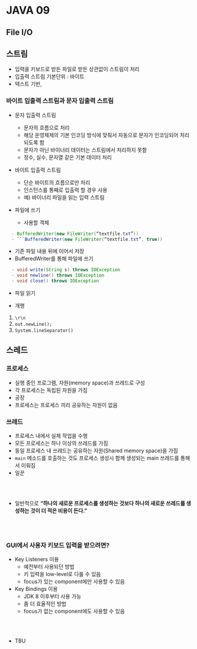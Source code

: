 # JAVA 09

## File I/O

## 스트림
- 입력을 키보드로 받든 파일로 받든 상관없이 스트림이 처리
- 입출력 스트림 기본단위 : 바이트
- 텍스트 기반,

### 바이트 입출력 스트림과 문자 입출력 스트림
- 문자 입출력 스트림
  - 문자의 흐름으로 처리
  - 해당 운영체제의 기본 인코딩 방식에 맞춰서 자동으로 문자가 인코딩되어 처리되도록 함
  - 문자가 아닌 바이너리 데이터는 스트림에서 처리하지 못함
  - 정수, 실수, 문자열 같은 기본 데이터 처리
- 바이트 입출력 스트림
  - 단순 바이트의 흐름으로만 처리
  - 인스턴스를 통째로 입출력 할 경우 사용
  - 예) 바이너리 파일을 읽는 입력 스트림

- 파일에 쓰기
  - 사용할 객체
``` java
  - BufferedWriter(new FileWriter(“textfile.txt”))
  - ```BufferedWriter(new FileWriter(“textfile.txt”, true))
```
- 기존 파일 내용 뒤에 이어서 저장
- BufferedWriter를 통해 파일에 쓰기
``` java 
  - void write(String s) throws IOException
  - void newline() throws IOException
  - void close() throws IOException
```
- 파일 읽기 


- 개행 
1. ``` \r\n ```
2. ```out.newLine();```
3. ```System.lineSeparator()```

## 스레드

### 프로세스
- 실행 중인 프로그램, 자원(memory space)과 쓰레드로 구성
- 각 프로세스는 독립된 자원을 가짐
- 공장
- 프로세스는 프로세스 끼리 공유하는 자원이 없음
### 쓰레드
- 프로세스 내에서 실제 작업을 수행
- 모든 프로세스는 하나 이상의 쓰레드를 가짐
- 동일 프로세스 내 쓰레드는 공유하는 자원(Shared memory space)을 가짐
- ```main``` 메소드를 호출하는 것도 프로세스 생성시 함께 생성되는 main 쓰레드를 통해서
이뤄짐
- 일꾼

<br><br>

- 일반적으로 **“하나의 새로운 프로세스를 생성하는 것보다 하나의 새로운 쓰레드를 생성하는 것이 더 적은 비용이 든다.”**

<br><br>

### GUI에서 사용자 키보드 입력을 받으려면?
- Key Listeners 이용
  - 예전부터 사용되던 방법
  - 키 입력을 low-level로 다룰 수 있음
  - focus가 있는 component에만 사용할 수 있음
- Key Bindings 이용
  - JDK 8 이후부터 사용 가능
  - 좀 더 효율적인 방법
  - focus가 없는 component에도 사용할 수 있음

<br><br>
- TBU